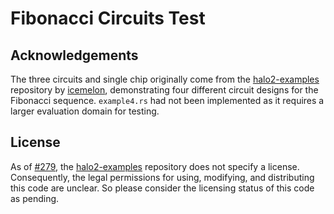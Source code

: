 # Fibonacci Circuits Test

## Acknowledgements

The three circuits and single chip originally come from the [halo2-examples](https://github.com/icemelon/halo2-examples/tree/6b8676487635169367e085a44e3b73c56290883f/src/fibonacci) repository by [icemelon](https://github.com/icemelon), demonstrating four different circuit designs for the Fibonacci sequence. `example4.rs` had not been implemented as it requires a larger evaluation domain for testing.

## License

As of [#279](https://github.com/kroma-network/tachyon/pull/279), the [halo2-examples](https://github.com/icemelon/halo2-examples/tree/6b8676487635169367e085a44e3b73c56290883f/src/fibonacci) repository does not specify a license. Consequently, the legal permissions for using, modifying, and distributing this code are unclear. So please consider the licensing status of this code as pending.

